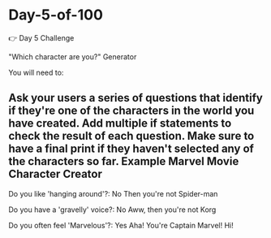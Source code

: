 # Day-5-of-100
👉 Day 5 Challenge

"Which character are you?" Generator

You will need to:

Ask your users a series of questions that identify if they're one of the characters in the world you have created.
Add multiple if statements to check the result of each question.
Make sure to have a final print if they haven't selected any of the characters so far.
Example
Marvel Movie Character Creator
--
Do you like 'hanging around'?: No
Then you're not Spider-man

Do you have a 'gravelly' voice?: No
Aww, then you're not Korg

Do you often feel 'Marvelous'?: Yes
Aha! You're Captain Marvel! Hi!


